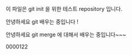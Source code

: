 이 파일은 git init 을 위한 테스트 repository 입니다.

안녕하세요 git 배우는 중입니다 !

안녕하세요 git merge 에 대해서 배우는 중입니다~~~


0000122
